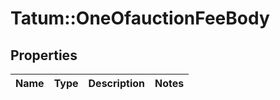 # Tatum::OneOfauctionFeeBody

## Properties
Name | Type | Description | Notes
------------ | ------------- | ------------- | -------------


